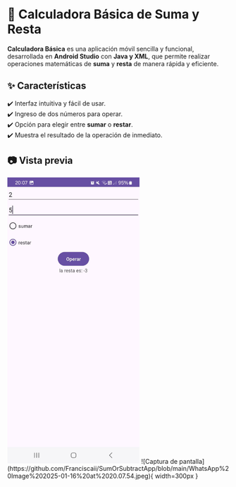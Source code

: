 # 📱 Calculadora Básica de Suma y Resta  

**Calculadora Básica** es una aplicación móvil sencilla y funcional, desarrollada en **Android Studio** con **Java y XML**, que permite realizar operaciones matemáticas de **suma** y **resta** de manera rápida y eficiente.  

## ✨ Características  
✔️ Interfaz intuitiva y fácil de usar.  
✔️ Ingreso de dos números para operar.  
✔️ Opción para elegir entre **sumar** o **restar**.  
✔️ Muestra el resultado de la operación de inmediato.  

## 📷 Vista previa  

<img src="https://github.com/Franciscaii/SumOrSubtractApp/blob/main/WhatsApp%20Image%202025-01-16%20at%2020.07.54.jpeg" alt="Captura de pantalla" width="300"/>
![Captura de pantalla](https://github.com/Franciscaii/SumOrSubtractApp/blob/main/WhatsApp%20Image%202025-01-16%20at%2020.07.54.jpeg){ width=300px }




